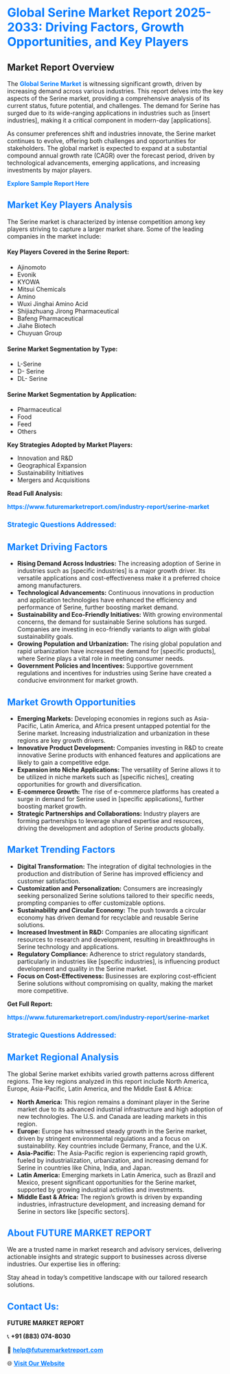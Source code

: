 <h1 style="color: #007BFF;">Global Serine Market Report 2025-2033: Driving Factors, Growth Opportunities, and Key Players</h1>

<section id="overview">
<h2>Market Report Overview</h2>
<p>The <a href="https://www.futuremarketreport.com/industry-report/serine-market" style="color: #007BFF; text-decoration: none;"><strong>Global Serine Market</strong></a> is witnessing significant growth, driven by increasing demand across various industries. This report delves into the key aspects of the Serine market, providing a comprehensive analysis of its current status, future potential, and challenges. The demand for Serine has surged due to its wide-ranging applications in industries such as [insert industries], making it a critical component in modern-day [applications].</p>
<p>As consumer preferences shift and industries innovate, the Serine market continues to evolve, offering both challenges and opportunities for stakeholders. The global market is expected to expand at a substantial compound annual growth rate (CAGR) over the forecast period, driven by technological advancements, emerging applications, and increasing investments by major players.</p>
</section>

<section id="overview">
<p><a href="https://www.futuremarketreport.com/request-sample/reportId=85787" style="color: #007BFF; text-decoration: none;"><strong>Explore Sample Report Here</strong></a></p>
</section>

<section id="key-players">
<h2 style="color: #007BFF;">Market Key Players Analysis</h2>
<p>The Serine market is characterized by intense competition among key players striving to capture a larger market share. Some of the leading companies in the market include:</p>
<h4>Key Players Covered in the Serine Report:</h4>
<ul><li>Ajinomoto</li><li>Evonik</li><li>KYOWA</li><li>Mitsui Chemicals</li><li>Amino</li><li>Wuxi Jinghai Amino Acid</li><li>Shijiazhuang Jirong Pharmaceutical</li><li>Bafeng Pharmaceutical</li><li>Jiahe Biotech</li><li>Chuyuan Group</li></ul>
<h4>Serine Market Segmentation by Type:</h4>
<ul><li>L-Serine</li><li>D- Serine</li><li>DL- Serine</li></ul>

<h4>Serine Market Segmentation by Application:</h4>
<ul><li>Pharmaceutical</li><li>Food</li><li>Feed</li><li>Others</li></ul>
<p><strong>Key Strategies Adopted by Market Players:</strong></p>
<ul>
<li>Innovation and R&D</li>
<li>Geographical Expansion</li>
<li>Sustainability Initiatives</li>
<li>Mergers and Acquisitions</li>
</ul>
</section>

<section>
<p><strong>Read Full Analysis: </strong></p><a href="https://www.futuremarketreport.com/industry-report/serine-market" style="color: #007BFF; text-decoration: none;"><strong>https://www.futuremarketreport.com/industry-report/serine-market</strong></a>
<h3 style="color: #007BFF;">Strategic Questions Addressed:</h3>
</section>

<section id="driving-factors">
<h2 style="color: #007BFF;">Market Driving Factors</h2>
<ul>
<li><strong>Rising Demand Across Industries:</strong> The increasing adoption of Serine in industries such as [specific industries] is a major growth driver. Its versatile applications and cost-effectiveness make it a preferred choice among manufacturers.</li>
<li><strong>Technological Advancements:</strong> Continuous innovations in production and application technologies have enhanced the efficiency and performance of Serine, further boosting market demand.</li>
<li><strong>Sustainability and Eco-Friendly Initiatives:</strong> With growing environmental concerns, the demand for sustainable Serine solutions has surged. Companies are investing in eco-friendly variants to align with global sustainability goals.</li>
<li><strong>Growing Population and Urbanization:</strong> The rising global population and rapid urbanization have increased the demand for [specific products], where Serine plays a vital role in meeting consumer needs.</li>
<li><strong>Government Policies and Incentives:</strong> Supportive government regulations and incentives for industries using Serine have created a conducive environment for market growth.</li>
</ul>
</section>

<section id="growth-opportunities">
<h2 style="color: #007BFF;">Market Growth Opportunities</h2>
<ul>
<li><strong>Emerging Markets:</strong> Developing economies in regions such as Asia-Pacific, Latin America, and Africa present untapped potential for the Serine market. Increasing industrialization and urbanization in these regions are key growth drivers.</li>
<li><strong>Innovative Product Development:</strong> Companies investing in R&D to create innovative Serine products with enhanced features and applications are likely to gain a competitive edge.</li>
<li><strong>Expansion into Niche Applications:</strong> The versatility of Serine allows it to be utilized in niche markets such as [specific niches], creating opportunities for growth and diversification.</li>
<li><strong>E-commerce Growth:</strong> The rise of e-commerce platforms has created a surge in demand for Serine used in [specific applications], further boosting market growth.</li>
<li><strong>Strategic Partnerships and Collaborations:</strong> Industry players are forming partnerships to leverage shared expertise and resources, driving the development and adoption of Serine products globally.</li>
</ul>
</section>

<section id="trending-factors">
<h2 style="color: #007BFF;">Market Trending Factors</h2>
<ul>
<li><strong>Digital Transformation:</strong> The integration of digital technologies in the production and distribution of Serine has improved efficiency and customer satisfaction.</li>
<li><strong>Customization and Personalization:</strong> Consumers are increasingly seeking personalized Serine solutions tailored to their specific needs, prompting companies to offer customizable options.</li>
<li><strong>Sustainability and Circular Economy:</strong> The push towards a circular economy has driven demand for recyclable and reusable Serine solutions.</li>
<li><strong>Increased Investment in R&D:</strong> Companies are allocating significant resources to research and development, resulting in breakthroughs in Serine technology and applications.</li>
<li><strong>Regulatory Compliance:</strong> Adherence to strict regulatory standards, particularly in industries like [specific industries], is influencing product development and quality in the Serine market.</li>
<li><strong>Focus on Cost-Effectiveness:</strong> Businesses are exploring cost-efficient Serine solutions without compromising on quality, making the market more competitive.</li>
</ul>
</section>

<section>
<p><strong>Get Full Report: </strong></p><a href="https://www.futuremarketreport.com/industry-report/serine-market" style="color: #007BFF; text-decoration: none;"><strong>https://www.futuremarketreport.com/industry-report/serine-market</strong></a>
<h3 style="color: #007BFF;">Strategic Questions Addressed:</h3>
</section>


<section id="regional-analysis">
<h2 style="color: #007BFF;">Market Regional Analysis</h2>
<p>The global Serine market exhibits varied growth patterns across different regions. The key regions analyzed in this report include North America, Europe, Asia-Pacific, Latin America, and the Middle East & Africa:</p>
<ul>
<li><strong>North America:</strong> This region remains a dominant player in the Serine market due to its advanced industrial infrastructure and high adoption of new technologies. The U.S. and Canada are leading markets in this region.</li>
<li><strong>Europe:</strong> Europe has witnessed steady growth in the Serine market, driven by stringent environmental regulations and a focus on sustainability. Key countries include Germany, France, and the U.K.</li>
<li><strong>Asia-Pacific:</strong> The Asia-Pacific region is experiencing rapid growth, fueled by industrialization, urbanization, and increasing demand for Serine in countries like China, India, and Japan.</li>
<li><strong>Latin America:</strong> Emerging markets in Latin America, such as Brazil and Mexico, present significant opportunities for the Serine market, supported by growing industrial activities and investments.</li>
<li><strong>Middle East & Africa:</strong> The region’s growth is driven by expanding industries, infrastructure development, and increasing demand for Serine in sectors like [specific sectors].</li>
</ul>
</section>

<footer>
<h2 style="color: #007BFF;">About FUTURE MARKET REPORT</h2>
<p>We are a trusted name in market research and advisory services, delivering actionable insights and strategic support to businesses across diverse industries. Our expertise lies in offering:</p>

<p>Stay ahead in today’s competitive landscape with our tailored research solutions.</p>

<h2 style="color: #007BFF;">Contact Us:</h2>
<p><strong>FUTURE MARKET REPORT</strong></p>
<p>📞 <strong>+91 (883) 074-8030</strong></p>
<p>📧 <strong><a href="mailto:help@futuremarketreport.com" style="color: #007BFF;">help@futuremarketreport.com</a></strong></p>
<p>🌐 <strong><a href="https://www.futuremarketreport.com/" style="color: #007BFF;">Visit Our Website</a></strong></p>
</footer>